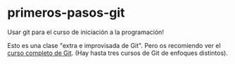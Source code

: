 # primeros-pasos-git
Usar git para el curso de iniciación a la programación!

Esto es una clase "extra e improvisada de Git". Pero os recomiendo ver el [curso completo de Git](https://escuela.it/cursos/git). (Hay hasta tres cursos de Git de enfoques distintos).